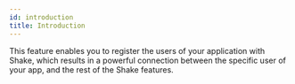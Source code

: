 ```yaml
---
id: introduction
title: Introduction
---
```


This feature enables you to register the users of your application with Shake, which results in a powerful
connection between the specific user of your app, and the rest of the Shake features.